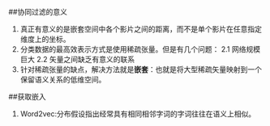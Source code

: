 ##协同过滤的意义
1. 真正有意义的是嵌套空间中各个影片之间的距离，而不是单个影片在任意指定维度上的坐标。
2. 分类数据的最高效表示方式是使用稀疏张量。但是有几个问题：
   2.1  网络规模巨大
   2.2  矢量之间缺乏有意义的联系
3. 针对稀疏张量的缺点，解决方法就是**嵌套**：也就是将大型稀疏矢量映射到一个保留语义关系的低维空间。


##获取嵌入
1. Word2vec:分布假设指出经常具有相同相邻字词的字词往往在语义上相似。
    